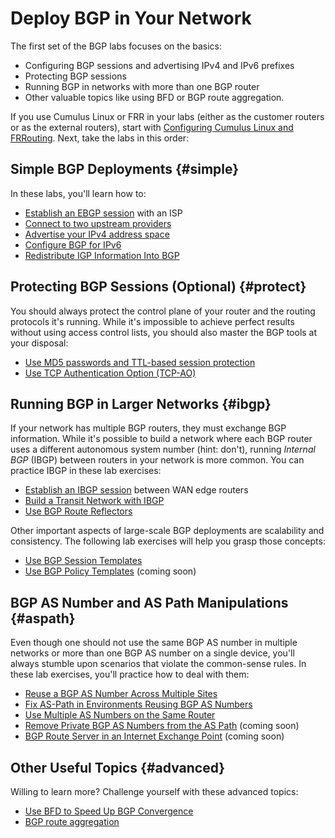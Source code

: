 # Deploy BGP in Your Network

The first set of the BGP labs focuses on the basics:

* Configuring BGP sessions and advertising IPv4 and IPv6 prefixes
* Protecting BGP sessions
* Running BGP in networks with more than one BGP router
* Other valuable topics like using BFD or BGP route aggregation.

If you use Cumulus Linux or FRR in your labs (either as the customer routers or as the external routers), start with [Configuring Cumulus Linux and FRRouting](0-frrouting.md). Next, take the labs in this order:

## Simple BGP Deployments {#simple}

In these labs, you'll learn how to:

* [Establish an EBGP session](1-session.md) with an ISP
* [Connect to two upstream providers](2-multihomed.md)
* [Advertise your IPv4 address space](3-originate.md)
* [Configure BGP for IPv6](4-ipv6.md)
* [Redistribute IGP Information Into BGP](5-redistribute.md)

## Protecting BGP Sessions (Optional) {#protect}

You should always protect the control plane of your router and the routing protocols it's running. While it's impossible to achieve perfect results without using access control lists, you should also master the BGP tools at your disposal:

* [Use MD5 passwords and TTL-based session protection](6-protect.md)
* [Use TCP Authentication Option (TCP-AO)](9-ao.md)

## Running BGP in Larger Networks {#ibgp}

If your network has multiple BGP routers, they must exchange BGP information. While it's possible to build a network where each BGP router uses a different autonomous system number (hint: don't), running *Internal BGP* (IBGP) between routers in your network is more common. You can practice IBGP in these lab exercises:

* [Establish an IBGP session](../ibgp/1-edge.md) between WAN edge routers
* [Build a Transit Network with IBGP](../ibgp/2-transit.md)
* [Use BGP Route Reflectors](../ibgp/3-rr.md)

Other important aspects of large-scale BGP deployments are scalability and consistency. The following lab exercises will help you grasp those concepts:

* [Use BGP Session Templates](../session/6-templates.md)
* [Use BGP Policy Templates](../session/7-policy.md) (coming soon)

## BGP AS Number and AS Path Manipulations {#aspath}

Even though one should not use the same BGP AS number in multiple networks or more than one BGP AS number on a single device, you'll always stumble upon scenarios that violate the common-sense rules. In these lab exercises, you'll practice how to deal with them:

* [Reuse a BGP AS Number Across Multiple Sites](../session/1-allowas_in.md)
* [Fix AS-Path in Environments Reusing BGP AS Numbers](../session/2-asoverride.md)
* [Use Multiple AS Numbers on the Same Router](../session/3-localas.md)
* [Remove Private BGP AS Numbers from the AS Path](../session/4-removeprivate.md) (coming soon)
* [BGP Route Server in an Internet Exchange Point](../session/5-routeserver.md) (coming soon)


## Other Useful Topics {#advanced}

Willing to learn more? Challenge yourself with these advanced topics:

* [Use BFD to Speed Up BGP Convergence](7-bfd.md)
* [BGP route aggregation](8-aggregate.md)
